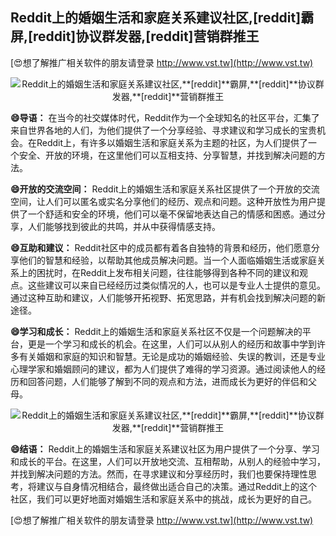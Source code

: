 ## **Reddit上的婚姻生活和家庭关系建议社区,**[reddit]**霸屏,**[reddit]**协议群发器,**[reddit]**营销群推王**

[😍想了解推广相关软件的朋友请登录 http://www.vst.tw](http://www.vst.tw)

 <center><img src="https://vst.tw/MP4/tuiguang/png/2.png" alt="Reddit上的婚姻生活和家庭关系建议社区,**[reddit]**霸屏,**[reddit]**协议群发器,**[reddit]**营销群推王"></center>

**😄导语：**
在当今的社交媒体时代，Reddit作为一个全球知名的社区平台，汇集了来自世界各地的人们，为他们提供了一个分享经验、寻求建议和学习成长的宝贵机会。在Reddit上，有许多以婚姻生活和家庭关系为主题的社区，为人们提供了一个安全、开放的环境，在这里他们可以互相支持、分享智慧，并找到解决问题的方法。

**😄开放的交流空间：**
Reddit上的婚姻生活和家庭关系社区提供了一个开放的交流空间，让人们可以匿名或实名分享他们的经历、观点和问题。这种开放性为用户提供了一个舒适和安全的环境，他们可以毫不保留地表达自己的情感和困惑。通过分享，人们能够找到彼此的共鸣，并从中获得情感支持。

**😄互助和建议：**
Reddit社区中的成员都有着各自独特的背景和经历，他们愿意分享他们的智慧和经验，以帮助其他成员解决问题。当一个人面临婚姻生活或家庭关系上的困扰时，在Reddit上发布相关问题，往往能够得到各种不同的建议和观点。这些建议可以来自已经经历过类似情况的人，也可以是专业人士提供的意见。通过这种互助和建议，人们能够开拓视野、拓宽思路，并有机会找到解决问题的新途径。

**😄学习和成长：**
Reddit上的婚姻生活和家庭关系社区不仅是一个问题解决的平台，更是一个学习和成长的机会。在这里，人们可以从别人的经历和故事中学到许多有关婚姻和家庭的知识和智慧。无论是成功的婚姻经验、失误的教训，还是专业心理学家和婚姻顾问的建议，都为人们提供了难得的学习资源。通过阅读他人的经历和回答问题，人们能够了解到不同的观点和方法，进而成长为更好的伴侣和父母。

 <center><img src="https://vst.tw/MP4/tuiguang/png/2.png" alt="Reddit上的婚姻生活和家庭关系建议社区,**[reddit]**霸屏,**[reddit]**协议群发器,**[reddit]**营销群推王"></center>

**😄结语：**
Reddit上的婚姻生活和家庭关系建议社区为用户提供了一个分享、学习和成长的平台。在这里，人们可以开放地交流、互相帮助，从别人的经验中学习，并找到解决问题的方法。然而，在寻求建议和分享经历时，我们也要保持理性思考，将建议与自身情况相结合，最终做出适合自己的决策。通过Reddit上的这个社区，我们可以更好地面对婚姻生活和家庭关系中的挑战，成长为更好的自己。

[😍想了解推广相关软件的朋友请登录 http://www.vst.tw](http://www.vst.tw)



